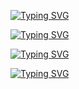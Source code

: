 [![Typing SVG](https://readme-typing-svg.herokuapp.com?size=18&duration=2500&color=F090A0&lines=Creator+@Icaro)](https://git.io/typing-svg)

[![Typing SVG](https://readme-typing-svg.herokuapp.com?size=18&duration=2500&color=EEB4F7&lines=Software+Engineer+@Scalapay)](https://git.io/typing-svg)

[![Typing SVG](https://readme-typing-svg.herokuapp.com?size=18&duration=2500&color=12F70C&lines=BSc+degree+in+computer+science)](https://git.io/typing-svg)

[![Typing SVG](https://readme-typing-svg.herokuapp.com?size=18&duration=2500&color=1877F7&lines=Find+me+on+Linkedin+for+more)](https://git.io/typing-svg)
